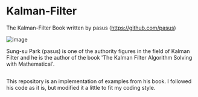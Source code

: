 # Kalman-Filter
The Kalman-Filter Book written by pasus (https://github.com/pasus)

![image](https://user-images.githubusercontent.com/32602822/178216804-a49eaf44-6893-4c2b-9cd4-a1ac4539bab6.png)


Sung-su Park (pasus) is one of the authority figures in the field of Kalman Filter
and he is the author of the book 'The Kalman Filter Algorithm Solving with Mathematical'.

##
This repository is an implementation of examples from his book.
I followed his code as it is, but modified it a little to fit my coding style.
